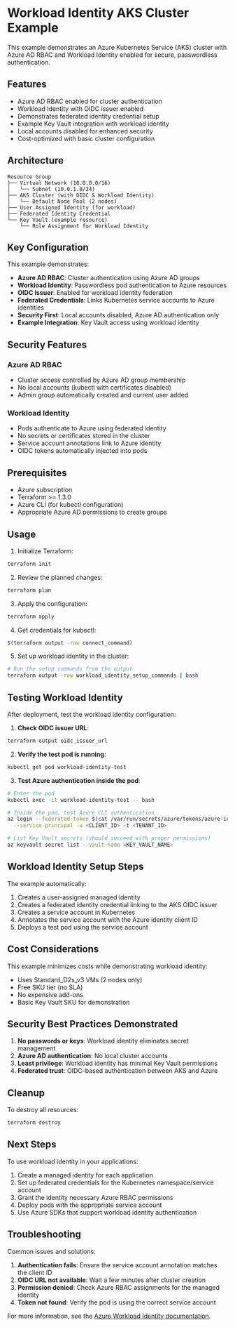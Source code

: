 # Workload Identity AKS Cluster Example

This example demonstrates an Azure Kubernetes Service (AKS) cluster with Azure AD RBAC and Workload Identity enabled for secure, passwordless authentication.

## Features

- Azure AD RBAC enabled for cluster authentication
- Workload Identity with OIDC issuer enabled
- Demonstrates federated identity credential setup
- Example Key Vault integration with workload identity
- Local accounts disabled for enhanced security
- Cost-optimized with basic cluster configuration

## Architecture

```
Resource Group
├── Virtual Network (10.0.0.0/16)
│   └── Subnet (10.0.1.0/24)
├── AKS Cluster (with OIDC & Workload Identity)
│   └── Default Node Pool (2 nodes)
├── User Assigned Identity (for workload)
├── Federated Identity Credential
└── Key Vault (example resource)
    └── Role Assignment for Workload Identity
```

## Key Configuration

This example demonstrates:
- **Azure AD RBAC**: Cluster authentication using Azure AD groups
- **Workload Identity**: Passwordless pod authentication to Azure resources
- **OIDC Issuer**: Enabled for workload identity federation
- **Federated Credentials**: Links Kubernetes service accounts to Azure identities
- **Security First**: Local accounts disabled, Azure AD authentication only
- **Example Integration**: Key Vault access using workload identity

## Security Features

### Azure AD RBAC
- Cluster access controlled by Azure AD group membership
- No local accounts (kubectl with certificates disabled)
- Admin group automatically created and current user added

### Workload Identity
- Pods authenticate to Azure using federated identity
- No secrets or certificates stored in the cluster
- Service account annotations link to Azure identity
- OIDC tokens automatically injected into pods

## Prerequisites

- Azure subscription
- Terraform >= 1.3.0
- Azure CLI (for kubectl configuration)
- Appropriate Azure AD permissions to create groups

## Usage

1. Initialize Terraform:
```bash
terraform init
```

2. Review the planned changes:
```bash
terraform plan
```

3. Apply the configuration:
```bash
terraform apply
```

4. Get credentials for kubectl:
```bash
$(terraform output -raw connect_command)
```

5. Set up workload identity in the cluster:
```bash
# Run the setup commands from the output
terraform output -raw workload_identity_setup_commands | bash
```

## Testing Workload Identity

After deployment, test the workload identity configuration:

1. **Check OIDC issuer URL**:
```bash
terraform output oidc_issuer_url
```

2. **Verify the test pod is running**:
```bash
kubectl get pod workload-identity-test
```

3. **Test Azure authentication inside the pod**:
```bash
# Enter the pod
kubectl exec -it workload-identity-test -- bash

# Inside the pod, test Azure CLI authentication
az login --federated-token $(cat /var/run/secrets/azure/tokens/azure-identity-token) \
  --service-principal -u <CLIENT_ID> -t <TENANT_ID>

# List Key Vault secrets (should succeed with proper permissions)
az keyvault secret list --vault-name <KEY_VAULT_NAME>
```

## Workload Identity Setup Steps

The example automatically:

1. Creates a user-assigned managed identity
2. Creates a federated identity credential linking to the AKS OIDC issuer
3. Creates a service account in Kubernetes
4. Annotates the service account with the Azure identity client ID
5. Deploys a test pod using the service account

## Cost Considerations

This example minimizes costs while demonstrating workload identity:
- Uses Standard_D2s_v3 VMs (2 nodes only)
- Free SKU tier (no SLA)
- No expensive add-ons
- Basic Key Vault SKU for demonstration

## Security Best Practices Demonstrated

1. **No passwords or keys**: Workload identity eliminates secret management
2. **Azure AD authentication**: No local cluster accounts
3. **Least privilege**: Workload identity has minimal Key Vault permissions
4. **Federated trust**: OIDC-based authentication between AKS and Azure

## Cleanup

To destroy all resources:
```bash
terraform destroy
```

## Next Steps

To use workload identity in your applications:

1. Create a managed identity for each application
2. Set up federated credentials for the Kubernetes namespace/service account
3. Grant the identity necessary Azure RBAC permissions
4. Deploy pods with the appropriate service account
5. Use Azure SDKs that support workload identity authentication

## Troubleshooting

Common issues and solutions:

1. **Authentication fails**: Ensure the service account annotation matches the client ID
2. **OIDC URL not available**: Wait a few minutes after cluster creation
3. **Permission denied**: Check Azure RBAC assignments for the managed identity
4. **Token not found**: Verify the pod is using the correct service account

For more information, see the [Azure Workload Identity documentation](https://azure.github.io/azure-workload-identity/).